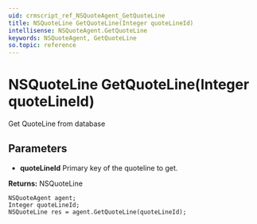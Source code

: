 ```yaml
---
uid: crmscript_ref_NSQuoteAgent_GetQuoteLine
title: NSQuoteLine GetQuoteLine(Integer quoteLineId)
intellisense: NSQuoteAgent.GetQuoteLine
keywords: NSQuoteAgent, GetQuoteLine
so.topic: reference
---
```


# NSQuoteLine GetQuoteLine(Integer quoteLineId)

Get QuoteLine from database

## Parameters

* **quoteLineId** Primary key of the quoteline to get.

**Returns:** NSQuoteLine

```crmscript
NSQuoteAgent agent;
Integer quoteLineId;
NSQuoteLine res = agent.GetQuoteLine(quoteLineId);
```

